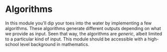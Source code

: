 # Algorithms

In this module you'll dip your toes into the water by implementing a few algorithms. These algorithms generate different outputs depending on what we provide as input. Seen that way, the algorithms are *generic*, albeit limited to a particular kind of input. This module should be accessible with a high-school level background in mathematics.
